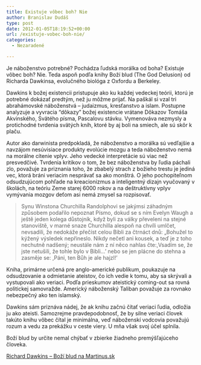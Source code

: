 ```yaml
---
title: Existuje vôbec boh? Nie
author: Branislav Dudáš
type: post
date: 2012-01-05T18:19:52+00:00
url: /existuje-vobec-boh-nie/
categories:
  - Nezaradené

---
```

Je náboženstvo potrebné? Pochádza ľudská morálka od boha? Existuje vôbec boh? Nie. Teda aspoň podľa knihy Boží blud (The God Delusion) od Richarda Dawkinsa, evolučného biológa z Oxfordu a Berkeley.<!--more-->

Dawkins k božej existencii pristupuje ako ku každej vedeckej teórii, ktorú je potrebné dokázať predtým, než ju môžme prijať. Na paškál si vzal tri abrahámovské náboženstvá &#8211; judaizmus, kresťanstvo a islam. Postupne analyzuje a vyvracia “dôkazy” božej existencie vrátane Dôkazov Tomáša Akvinského, Svätého písma, Pascalovu stávku. Vymenováva nezmysly a protichodné tvrdenia svätých kníh, ktoré by aj boli na smiech, ale sú skôr k plaču.

Autor ako darwinista predpokladá, že náboženstvo a morálka sú vedľajšie a navzájom nesúvisiace produkty evolúcie mozgu a teda náboženstvo nemá na morálne cítenie vplyv. Jeho vedecké interpretácie sú viac než presvedčivé. Tvrdenia kritikov o tom, že bez náboženstva by ľudia páchali zlo, považuje za priznania toho, že zbabelý strach z božieho trestu je jediná vec, ktorá bráni veriacim nesprávať sa ako monštrá. O jeho pochopiteľnom odsudzujúcom pohľade na kreacionizmus a inteligentný dizajn vyučovaný v školách, na teóriu Zeme starej 6000 rokov a na deštruktívny vplyv vymývania mozgov deťom asi nemá zmysel sa rozpisovať.

> Synu Winstona Churchilla Randolphovi se jakýmsi záhadným způsobem podařilo nepoznat Písmo, dokud se s ním Evelyn Waugh a ještě jeden kolega důstojník, když byli za války převeleni na stejné stanoviště, v marné snaze Churchilla alespoň na chvíli umlčet, nevsadili, že nedokáže přečíst celou Bibli za čtrnáct dnů: „Bohužel to kýžený výsledek nepřineslo. Nikdy nečetl ani kousek, a teď je z toho nechutně nadšený; neustále nám z ní něco nahlas čte:,Vsadím se, že jste netušili, že tohle bylo v Bibli&#8230;&#8217; nebo se jen plácne do stehna a zasměje se: ,Páni, ten Bůh je ale hajzl!&#8217;

Kniha, primárne určená pre anglo-americké publikum, poukazuje na odsudzovanie a odmietanie ateistov, čo ich vedie k tomu, aby sa skrývali a vystupovali ako veriaci. Podľa prieskumov ateistický coming-out sa rovná politickej samovražde. Americký náboženský Taliban považuje za rovnako nebezpečný ako ten islamský.

Dawkins sám priznáva nádej, že ak knihu začnú čítať veriaci ľudia, odložia ju ako ateisti. Samozrejme pravdepodobnosť, že by silne veriaci človek takúto knihu vôbec čítal je minimálna, veď náboženskí vodcovia považujú rozum a vedu za prekážku v ceste viery. U mňa však svoj účel splnila.

Boží blud by určite nemal chýbať v zbierke žiadneho premýšľajúceho človeka.

<a title="Richard Dawkins - Boží blud" href="http://www.martinus.sk/?uItem=66667&z=branod" target="_blank">Richard Dawkins &#8211; Boží blud na Martinus.sk</a>